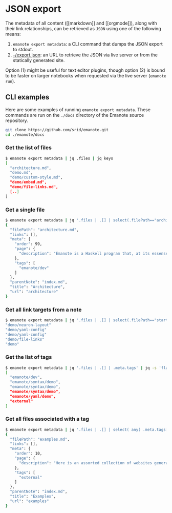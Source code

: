 # JSON export

The metadata of all content ([[markdown]] and [[orgmode]]), along with their link relationships, can be retrieved as `JSON` using one of the following means:

1. `emanote export metadata`: a CLI command that dumps the JSON export to stdout.
2. [-/export.json](-/export.json): an URL to retrieve the JSON via live server or from the statically generated site.

Option (1) might be useful for text editor plugins, though option (2) is bound to be faster on larger notebooks when requested via the live server (`emanote run`).

## CLI examples

Here are some examples of running `emanote export metadata`. These commands are run on the `./docs` directory of the Emanote source repository.

```sh
git clone https://github.com/srid/emanote.git
cd ./emanote/docs
```

### Get the list of files

```sh
$ emanote export metadata | jq .files | jq keys
[
  "architecture.md",
  "demo.md",
  "demo/custom-style.md",
  "demo/embed.md",
  "demo/file-links.md",
  [..]
]
```

### Get a single file

```sh
$ emanote export metadata | jq '.files | .[] | select(.filePath=="architecture.md")'   
{
  "filePath": "architecture.md",
  "links": [],
  "meta": {
    "order": 99,
    "page": {
      "description": "Emanote is a Haskell program that, at its essense, transforms a bunch of source files (Markdown, static files, etc.) into a target website. It does that in a reactive manner such that as the source files change the resultant website updates in real-time (thanks to Ema's hot-reload via websocket)."
    },
    "tags": [
      "emanote/dev"
    ]
  },
  "parentNote": "index.md",
  "title": "Architecture",
  "url": "architecture"
}
```

### Get all link targets from a note

```sh
$ emanote export metadata | jq '.files | .[] | select(.filePath=="start/neuron.md") | .links | .[] | .resolvedRelTarget.contents'
"demo/neuron-layout"
"demo/yaml-config"
"demo/yaml-config"
"demo/file-links"
"demo"
```

### Get the list of tags

```sh
$ emanote export metadata | jq '.files | .[] | .meta.tags' | jq -s 'flatten(1)'
[
  "emanote/dev",
  "emanote/syntax/demo",
  "emanote/syntax/demo",
  "emanote/syntax/demo",
  "emanote/yaml/demo",
  "external"
]
```

### Get all files associated with a tag

```sh
$ emanote export metadata | jq '.files | .[] | select( any( .meta.tags[]; . == "external" ))'   
{
  "filePath": "examples.md",
  "links": [],
  "meta": {
    "order": 10,
    "page": {
      "description": "Here is an assorted collection of websites generated by Emanote, sorted alphabetically:"
    },
    "tags": [
      "external"
    ]
  },
  "parentNote": "index.md",
  "title": "Examples",
  "url": "examples"
}
```